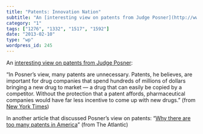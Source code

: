 ```yaml
---
title: "Patents: Innovation Nation"
subtitle: "An [interesting view on patents from Judge Posner](http://www.nytimes.com/2013/02/09/opinion/nocera-..."
category: "1"
tags: ["1276", "1332", "1517", "1592"]
date: "2013-02-10"
type: "wp"
wordpress_id: 245
---
```

An [interesting view on patents from Judge Posner](http://www.nytimes.com/2013/02/09/opinion/nocera-innovation-nation-at-war.html):

> 
“In Posner’s view, many patents are unnecessary. Patents, he believes, are important for drug companies that spend hundreds of millions of dollars bringing a new drug to market — a drug that can easily be copied by a competitor. Without the protection that a patent affords, pharmaceutical companies would have far less incentive to come up with new drugs.” (from [New York Times](http://www.nytimes.com/2013/02/09/opinion/nocera-innovation-nation-at-war.html))

In another article that discussed Posner’s view on patents: “[Why there are too many patents in America](http://www.theatlantic.com/business/archive/2012/07/why-there-are-too-many-patents-in-america/259725/)” (from The Atlantic)
